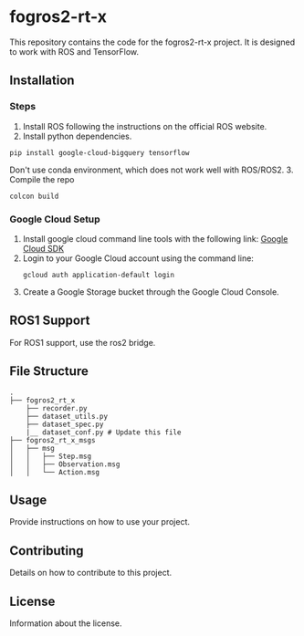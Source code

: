 
# fogros2-rt-x

This repository contains the code for the fogros2-rt-x project. It is designed to work with ROS and TensorFlow.

## Installation 
### Steps

1. Install ROS following the instructions on the official ROS website.
2. Install python dependencies.
```
pip install google-cloud-bigquery tensorflow
```
Don't use conda environment, which does not work well with ROS/ROS2.
3. Compile the repo
```
colcon build
```

### Google Cloud Setup

1. Install google cloud command line tools with the following link: [Google Cloud SDK](https://cloud.google.com/sdk/docs/install#deb)
2. Login to your Google Cloud account using the command line:
    ```
    gcloud auth application-default login
    ```
3. Create a Google Storage bucket through the Google Cloud Console.

## ROS1 Support 

For ROS1 support, use the ros2 bridge.

## File Structure
```
.
├── fogros2_rt_x
    ├── recorder.py
    ├── dataset_utils.py
    ├── dataset_spec.py
    |__ dataset_conf.py # Update this file 
├── fogros2_rt_x_msgs
│   ├── msg
│   │   ├── Step.msg
│   │   ├── Observation.msg
│   │   └── Action.msg
```
## Usage

Provide instructions on how to use your project.

## Contributing

Details on how to contribute to this project.

## License

Information about the license.
